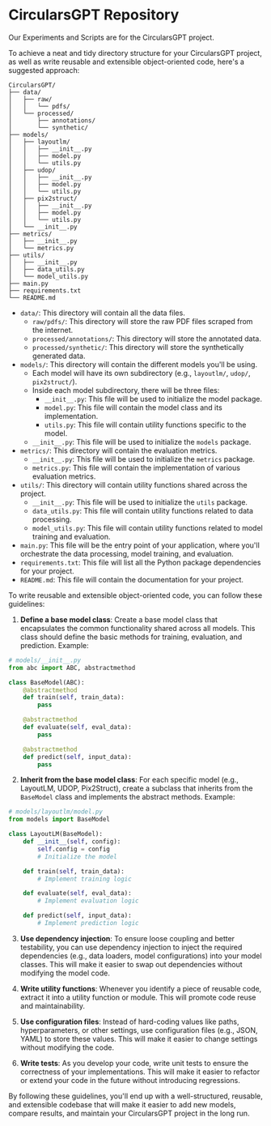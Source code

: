 # CircularsGPT Repository
Our Experiments and Scripts are for the CircularsGPT project.

To achieve a neat and tidy directory structure for your CircularsGPT project, as well as write reusable and extensible object-oriented code, here's a suggested approach:

```
CircularsGPT/
├── data/
│   ├── raw/
│   │   └── pdfs/
│   └── processed/
│       ├── annotations/
│       └── synthetic/
├── models/
│   ├── layoutlm/
│   │   ├── __init__.py
│   │   ├── model.py
│   │   └── utils.py
│   ├── udop/
│   │   ├── __init__.py
│   │   ├── model.py
│   │   └── utils.py
│   ├── pix2struct/
│   │   ├── __init__.py
│   │   ├── model.py
│   │   └── utils.py
│   └── __init__.py
├── metrics/
│   ├── __init__.py
│   └── metrics.py
├── utils/
│   ├── __init__.py
│   ├── data_utils.py
│   └── model_utils.py
├── main.py
├── requirements.txt
└── README.md
```

- `data/`: This directory will contain all the data files.
  - `raw/pdfs/`: This directory will store the raw PDF files scraped from the internet.
  - `processed/annotations/`: This directory will store the annotated data.
  - `processed/synthetic/`: This directory will store the synthetically generated data.
- `models/`: This directory will contain the different models you'll be using.
  - Each model will have its own subdirectory (e.g., `layoutlm/`, `udop/`, `pix2struct/`).
  - Inside each model subdirectory, there will be three files:
    - `__init__.py`: This file will be used to initialize the model package.
    - `model.py`: This file will contain the model class and its implementation.
    - `utils.py`: This file will contain utility functions specific to the model.
  - `__init__.py`: This file will be used to initialize the `models` package.
- `metrics/`: This directory will contain the evaluation metrics.
  - `__init__.py`: This file will be used to initialize the `metrics` package.
  - `metrics.py`: This file will contain the implementation of various evaluation metrics.
- `utils/`: This directory will contain utility functions shared across the project.
  - `__init__.py`: This file will be used to initialize the `utils` package.
  - `data_utils.py`: This file will contain utility functions related to data processing.
  - `model_utils.py`: This file will contain utility functions related to model training and evaluation.
- `main.py`: This file will be the entry point of your application, where you'll orchestrate the data processing, model training, and evaluation.
- `requirements.txt`: This file will list all the Python package dependencies for your project.
- `README.md`: This file will contain the documentation for your project.

To write reusable and extensible object-oriented code, you can follow these guidelines:

1. **Define a base model class**: Create a base model class that encapsulates the common functionality shared across all models. This class should define the basic methods for training, evaluation, and prediction. Example:

```python
# models/__init__.py
from abc import ABC, abstractmethod

class BaseModel(ABC):
    @abstractmethod
    def train(self, train_data):
        pass

    @abstractmethod
    def evaluate(self, eval_data):
        pass

    @abstractmethod
    def predict(self, input_data):
        pass
```

2. **Inherit from the base model class**: For each specific model (e.g., LayoutLM, UDOP, Pix2Struct), create a subclass that inherits from the `BaseModel` class and implements the abstract methods. Example:

```python
# models/layoutlm/model.py
from models import BaseModel

class LayoutLM(BaseModel):
    def __init__(self, config):
        self.config = config
        # Initialize the model

    def train(self, train_data):
        # Implement training logic

    def evaluate(self, eval_data):
        # Implement evaluation logic

    def predict(self, input_data):
        # Implement prediction logic
```

3. **Use dependency injection**: To ensure loose coupling and better testability, you can use dependency injection to inject the required dependencies (e.g., data loaders, model configurations) into your model classes. This will make it easier to swap out dependencies without modifying the model code.

4. **Write utility functions**: Whenever you identify a piece of reusable code, extract it into a utility function or module. This will promote code reuse and maintainability.

5. **Use configuration files**: Instead of hard-coding values like paths, hyperparameters, or other settings, use configuration files (e.g., JSON, YAML) to store these values. This will make it easier to change settings without modifying the code.

6. **Write tests**: As you develop your code, write unit tests to ensure the correctness of your implementations. This will make it easier to refactor or extend your code in the future without introducing regressions.

By following these guidelines, you'll end up with a well-structured, reusable, and extensible codebase that will make it easier to add new models, compare results, and maintain your CircularsGPT project in the long run.